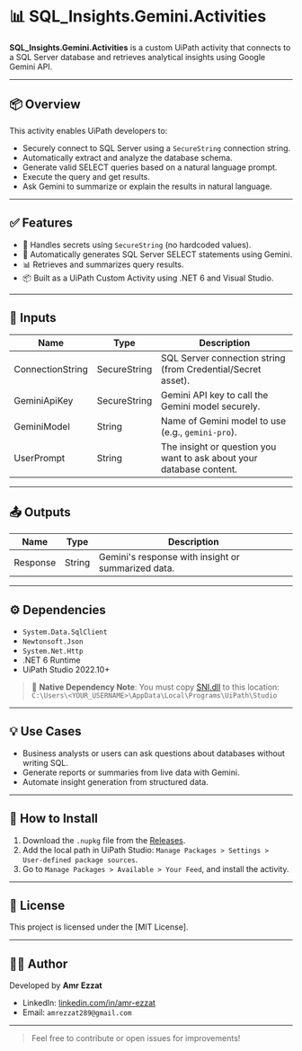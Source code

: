 # 📊 SQL_Insights.Gemini.Activities

**SQL_Insights.Gemini.Activities** is a custom UiPath activity that connects to a SQL Server database and retrieves analytical insights using Google Gemini API.

---

## 📦 Overview

This activity enables UiPath developers to:

- Securely connect to SQL Server using a `SecureString` connection string.
- Automatically extract and analyze the database schema.
- Generate valid SELECT queries based on a natural language prompt.
- Execute the query and get results.
- Ask Gemini to summarize or explain the results in natural language.

---

## ✅ Features

- 🔐 Handles secrets using `SecureString` (no hardcoded values).
- 🧠 Automatically generates SQL Server SELECT statements using Gemini.
- 📊 Retrieves and summarizes query results.
- 📦 Built as a UiPath Custom Activity using .NET 6 and Visual Studio.

---

## 🧾 Inputs

| Name             | Type         | Description                                                              |
|------------------|--------------|--------------------------------------------------------------------------|
| ConnectionString | SecureString | SQL Server connection string (from Credential/Secret asset).            |
| GeminiApiKey     | SecureString | Gemini API key to call the Gemini model securely.                        |
| GeminiModel      | String       | Name of Gemini model to use (e.g., `gemini-pro`).                         |
| UserPrompt       | String       | The insight or question you want to ask about your database content.     |

---

## 📤 Outputs

| Name     | Type   | Description                                     |
|----------|--------|-------------------------------------------------|
| Response | String | Gemini's response with insight or summarized data.|

---

## ⚙️ Dependencies

- `System.Data.SqlClient`
- `Newtonsoft.Json`
- `System.Net.Http`
- .NET 6 Runtime
- UiPath Studio 2022.10+

> 🧱 **Native Dependency Note**: You must copy [SNI.dll](https://github.com/AmrEzzatAbdo/SQL_Insights.Gemini.Activities/blob/main/sni.dll) to this location:
> `C:\Users\<YOUR_USERNAME>\AppData\Local\Programs\UiPath\Studio`

---

## 💡 Use Cases

- Business analysts or users can ask questions about databases without writing SQL.
- Generate reports or summaries from live data with Gemini.
- Automate insight generation from structured data.

---

## 🔧 How to Install

1. Download the `.nupkg` file from the [Releases](https://github.com/AmrEzzatAbdo/SQL_Insights.Gemini.Activities/releases/).
2. Add the local path in UiPath Studio: `Manage Packages > Settings > User-defined package sources`.
3. Go to `Manage Packages > Available > Your Feed`, and install the activity.

---

## 📜 License

This project is licensed under the [MIT License].

---

## 👨‍💻 Author

Developed by **Amr Ezzat**

- LinkedIn: [linkedin.com/in/amr-ezzat](https://www.linkedin.com/in/amrezzatabdal-al/)
- Email: `amrezzat289@gmail.com`

---

> Feel free to contribute or open issues for improvements!
